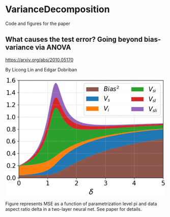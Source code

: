 # VarianceDecomposition

Code and figures for the paper 

## What causes the test error? Going beyond bias-variance via ANOVA

https://arxiv.org/abs/2010.05170

By Licong Lin and Edgar Dobriban


![image](https://github.com/licong-lin/VarianceDecomposition/blob/master/Figures/fig_1,2,3,4/filled_figure.png)

Figure represents MSE as a function of parametrization level pi and data aspect ratio delta in a two-layer neural net. 
See paper for details.

